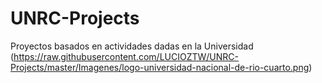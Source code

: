 # UNRC-Projects
Proyectos basados en actividades dadas en la Universidad
 (https://raw.githubusercontent.com/LUCIOZTW/UNRC-Projects/master/Imagenes/logo-universidad-nacional-de-rio-cuarto.png)
